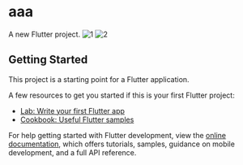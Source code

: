 # aaa

A new Flutter project.
![1](https://github.com/user-attachments/assets/83ca9a8f-fb60-4606-8b2c-524bd42fbb7f)
![2](https://github.com/user-attachments/assets/fed3b0ce-9b16-48ae-b6be-5645a633546c)


## Getting Started

This project is a starting point for a Flutter application.

A few resources to get you started if this is your first Flutter project:

- [Lab: Write your first Flutter app](https://docs.flutter.dev/get-started/codelab)
- [Cookbook: Useful Flutter samples](https://docs.flutter.dev/cookbook)

For help getting started with Flutter development, view the
[online documentation](https://docs.flutter.dev/), which offers tutorials,
samples, guidance on mobile development, and a full API reference.

